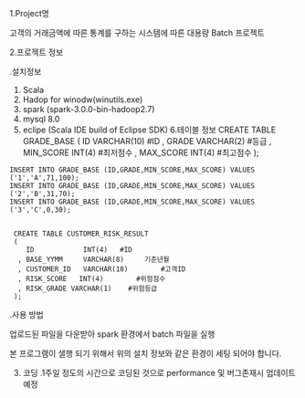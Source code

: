 1.Project명

 고객의 거래금액에 따른 통계를 구하는 시스템에 따른 대용량 Batch 프로젝트

2.프로젝트 정보

 .설치정보
   1. Scala 
   2. Hadop for winodw(winutils.exe)
   3. spark (spark-3.0.0-bin-hadoop2.7)
   4. mysql 8.0
   5. eclipe (Scala IDE build of Eclipse SDK)
   6.테이블 정보
      CREATE TABLE GRADE_BASE
   (
      ID        VARCHAR(10)   #ID
    , GRADE     VARCHAR(2)     #등급
    , MIN_SCORE INT(4)        #최저점수
    , MAX_SCORE INT(4)        #최고점수
   );

    INSERT INTO GRADE_BASE (ID,GRADE,MIN_SCORE,MAX_SCORE) VALUES ('1','A',71,100);
    INSERT INTO GRADE_BASE (ID,GRADE,MIN_SCORE,MAX_SCORE) VALUES ('2','B',31,70);
    INSERT INTO GRADE_BASE (ID,GRADE,MIN_SCORE,MAX_SCORE) VALUES ('3','C',0,30);


     CREATE TABLE CUSTOMER_RISK_RESULT
     (
        ID            INT(4)   #ID
      , BASE_YYMM     VARCHAR(8)     기준년월
      , CUSTOMER_ID   VARCHAR(10)        #고객ID
      , RISK_SCORE   INT(4)        #위험점수
      , RISK_GRADE VARCHAR(1)    #위험등급
     );
  
  .사용 방법 
  
   업로드된 파일을 다운받아 spark 환경에서 batch 파일을 실행
   
   본 프로그램이 샐행 되기 위해서 위의 설치 정보와 같은 환경이 세팅 되어야 합니다.
 

3. 코딩
  .1주일 정도의 시간으로 코딩된 것으로 performance 및 버그존재시 업데이트 예정 
  





